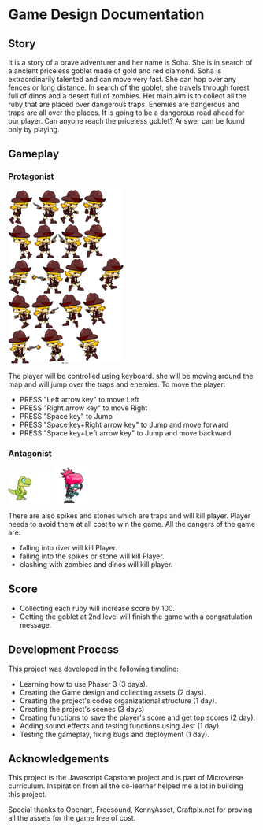 # Game Design Documentation

## Story

It is a story of a brave adventurer and her name is Soha. She is in search of a ancient priceless goblet made of gold and red diamond. Soha is extraordinarily talented and can move very fast. She can hop over any fences or long distance. In search of the goblet, she travels through forest full of dinos and a desert full of zombies. Her main aim is to collect all the ruby that are placed over dangerous traps. Enemies are dangerous and traps are all over the places. It is going to be a dangerous road ahead for our player. Can anyone reach the priceless goblet? Answer can be found only by playing.

## Gameplay

### Protagonist
![screenshot](./src/assets/charachter/sohadoc.png)

The player will be controlled using keyboard. she will be moving around the map and will jump over the traps and enemies.
To move the player:

- PRESS "Left arrow key" to move Left
- PRESS "Right arrow key" to move Right
- PRESS "Space key" to Jump
- PRESS "Space key+Right arrow key" to Jump and move forward
- PRESS "Space key+Left arrow key" to Jump and move backward


### Antagonist
![screenshot](./src/assets/charachter/dino.png)
![screenshot](./src/assets/charachter/zombie.png)

There are also spikes and stones which are traps and will kill player. Player needs to avoid them at all cost to win the game. All the dangers of the game are:

- falling into river will kill Player.
- falling into the spikes or stone will kill Player.
- clashing with zombies and dinos will kill player.

## Score

- Collecting each ruby will increase score by 100.
- Getting the goblet at 2nd level will finish the game with a congratulation message.

## Development Process

This project was developed in the following timeline:
- Learning how to use Phaser 3 (3 days).
- Creating the Game design and collecting assets (2 days).
- Creating the project's codes organizational structure (1 day).
- Creating the project's scenes (3 days)
- Creating functions to save the player's score and get top scores (2 day).
- Adding sound effects and testing functions using Jest (1 day).
- Testing the gameplay, fixing bugs and deployment (1 day).


## Acknowledgements
This project is the Javascript Capstone project and is part of Microverse curriculum. Inspiration from all the co-learner helped me a lot in building this project.

Special thanks to Openart, Freesound, KennyAsset, Craftpix.net for proving all the assets for the game free of cost.
